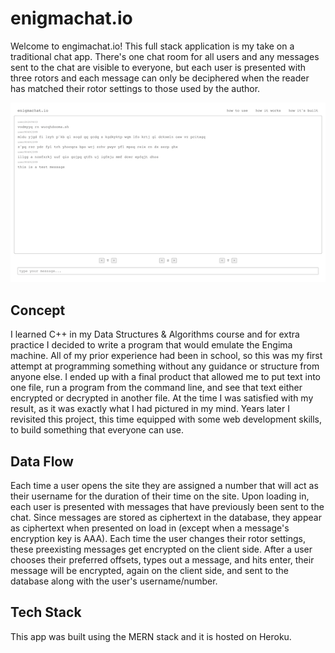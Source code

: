# enigmachat.io

Welcome to engimachat.io! This full stack application is my take on a traditional chat app. There's one chat room for all users and any messages sent to the chat are visible to everyone, but each user is presented with three rotors and each message can only be deciphered when the reader has matched their rotor settings to those used by the author.

<img src="./client/src/static/enigmachat.png" alt="enigmachat.io screenshot">

## Concept
I learned C++ in my Data Structures & Algorithms course and for extra practice I decided to write a program that would emulate the Engima machine. All of my prior experience had been in school, so this was my first attempt at programming something without any guidance or structure from anyone else. I ended up with a final product that allowed me to put text into one file, run a program from the command line, and see that text either encrypted or decrypted in another file. At the time I was satisfied with my result, as it was exactly what I had pictured in my mind. Years later I revisited this project, this time equipped with some web development skills, to build something that everyone can use.

## Data Flow
Each time a user opens the site they are assigned a number that will act as their username for the duration of their time on the site. Upon loading in, each user is presented with messages that have previously been sent to the chat. Since messages are stored as ciphertext in the database, they appear as ciphertext when presented on load in (except when a message's encryption key is AAA). Each time the user changes their rotor settings, these preexisting messages get encrypted on the client side. After a user chooses their preferred offsets, types out a message, and hits enter, their message will be encrypted, again on the client side, and sent to the database along with the user's username/number. 

## Tech Stack
This app was built using the MERN stack and it is hosted on Heroku.

